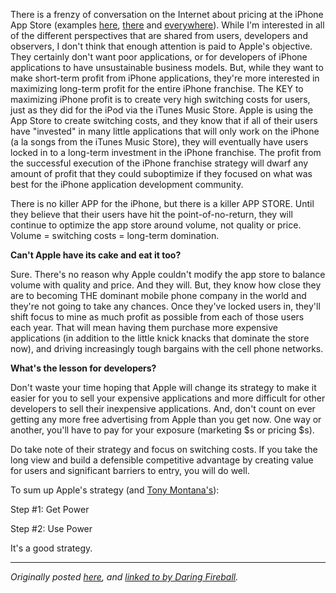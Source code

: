 There is a frenzy of conversation on the Internet about pricing at the iPhone App Store (examples [here](http://www.red-sweater.com/blog/667/touch-and-go-pricing), [there](http://appcubby.com/blog/files/app_store_pricing.html) and [everywhere](https://www.google.com/search?client=safari&rls=en-us&q=iphone+app+store+pricing&ie=UTF-8&oe=UTF-8)). While I'm interested in all of the different perspectives that are shared from users, developers and observers, I don't think that enough attention is paid to Apple's objective. They certainly don't want poor applications, or for developers of iPhone applications to have unsustainable business models. But, while they want to make short-term profit from iPhone applications, they're more interested in maximizing long-term profit for the entire iPhone franchise. The KEY to maximizing iPhone profit is to create very high switching costs for users, just as they did for the iPod via the iTunes Music Store. Apple is using the App Store to create switching costs, and they know that if all of their users have "invested" in many little applications that will only work on the iPhone (a la songs from the iTunes Music Store), they will eventually have users locked in to a long-term investment in the iPhone franchise. The profit from the successful execution of the iPhone franchise strategy will dwarf any amount of profit that they could suboptimize if they focused on what was best for the iPhone application development community.

There is no killer APP for the iPhone, but there is a killer APP STORE. Until they believe that their users have hit the point-of-no-return, they will continue to optimize the app store around volume, not quality or price. Volume = switching costs = long-term domination.

**Can't Apple have its cake and eat it too?**

Sure. There's no reason why Apple couldn't modify the app store to balance volume with quality and price. And they will. But, they know how close they are to becoming THE dominant mobile phone company in the world and they're not going to take any chances. Once they've locked users in, they'll shift focus to mine as much profit as possible from each of those users each year. That will mean having them purchase more expensive applications (in addition to the little knick knacks that dominate the store now), and driving increasingly tough bargains with the cell phone networks.

**What's the lesson for developers?**

Don't waste your time hoping that Apple will change its strategy to make it easier for you to sell your expensive applications and more difficult for other developers to sell their inexpensive applications. And, don't count on ever getting any more free advertising from Apple than you get now. One way or another, you'll have to pay for your exposure (marketing $s or pricing $s).

Do take note of their strategy and focus on switching costs.  If you take the long view and build a defensible competitive advantage by creating value for users and significant barriers to entry, you will do well.

To sum up Apple's strategy (and [Tony Montana's](https://www.imdb.com/title/tt0086250/quotes)):

Step #1: Get Power

Step #2: Use Power

It's a good strategy.

* * *

_Originally posted [here](https://dealrange.typepad.com/deal_range/2009/01/the-apple-app-store-and-pricing-power.html), and [linked to by Daring Fireball](https://daringfireball.net/linked/2009/01/04/sean-devine-first-comes-power)._
